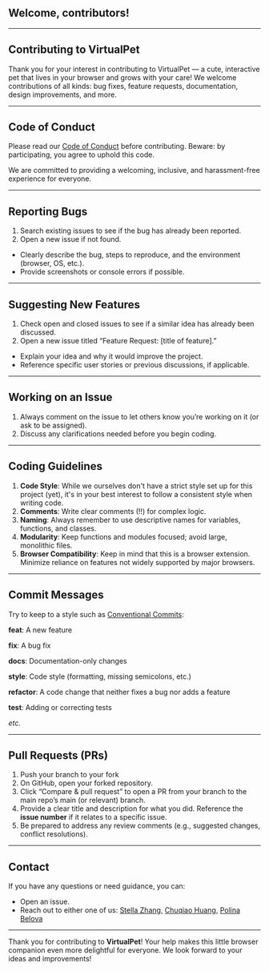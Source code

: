 
## **Welcome**, contributors!

---

## Contributing to VirtualPet

Thank you for your interest in contributing to VirtualPet — a cute, interactive pet that lives in your browser and grows with your care! We welcome contributions of all kinds: bug fixes, feature requests, documentation, design improvements, and more.

---

## Code of Conduct

Please read our [Code of Conduct](https://github.com/ossd-s25/Team2-add-on-ScreenPet/blob/main/CODE_OF_CONDUCT.md) before contributing. Beware: by participating, you agree to uphold this code. 

We are committed to providing a welcoming, inclusive, and harassment-free experience for everyone.

---

## Reporting Bugs

1. Search existing issues to see if the bug has already been reported.
2. Open a new issue if not found.
* Clearly describe the bug, steps to reproduce, and the environment (browser, OS, etc.).
* Provide screenshots or console errors if possible.

---

## Suggesting New Features

1. Check open and closed issues to see if a similar idea has already been discussed.
2. Open a new issue titled “Feature Request: [title of feature].”
* Explain your idea and why it would improve the project.
* Reference specific user stories or previous discussions, if applicable.

---

## Working on an Issue

1. Always comment on the issue to let others know you’re working on it (or ask to be assigned).
2. Discuss any clarifications needed before you begin coding.

---

## Coding Guidelines

1. **Code Style**: While we ourselves don't have a strict style set up for this project (yet), it's in your best interest to follow a consistent style when writing code.
2. **Comments**: Write clear comments (!!) for complex logic.
3. **Naming**: Always remember to use descriptive names for variables, functions, and classes.
4. **Modularity**: Keep functions and modules focused; avoid large, monolithic files.
5. **Browser Compatibility**: Keep in mind that this is a browser extension. Minimize reliance on features not widely supported by major browsers.

---

## Commit Messages 

Try to keep to a style such as [Conventional Commits](https://www.conventionalcommits.org/en/v1.0.0/):

**feat**: A new feature

**fix**: A bug fix

**docs**: Documentation-only changes

**style**: Code style (formatting, missing semicolons, etc.)

**refactor**: A code change that neither fixes a bug nor adds a feature

**test**: Adding or correcting tests

*etc.*

---

## Pull Requests (PRs)

1. Push your branch to your fork
2. On GitHub, open your forked repository.
3. Click “Compare & pull request” to open a PR from your branch to the main repo’s main (or relevant) branch.
4. Provide a clear title and description for what you did. Reference the **issue number** if it relates to a specific issue.
5. Be prepared to address any review comments (e.g., suggested changes, conflict resolutions).

---

## Contact

If you have any questions or need guidance, you can:
* Open an issue.
* Reach out to either one of us: [Stella Zhang](https://github.com/qq3173732005), [Chuqiao Huang](https://github.com/ChuqiaoHuang), [Polina Belova](https://github.com/polinapianina)

---


Thank you for contributing to **VirtualPet**! Your help makes this little browser companion even more delightful for everyone. We look forward to your ideas and improvements!
